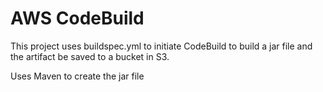# AWS CodeBuild

This project uses buildspec.yml to initiate CodeBuild to build a jar file and the artifact be saved to a bucket in S3.

Uses Maven to create the jar file